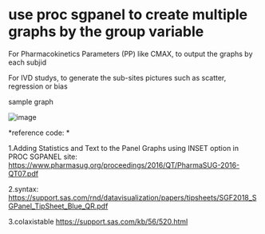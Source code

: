 # use proc sgpanel to create multiple graphs by the group variable

For Pharmacokinetics Parameters (PP) like CMAX, to output the graphs by each subjid

For IVD studys, to generate the sub-sites pictures such as scatter, regression or bias

sample graph

![image](https://user-images.githubusercontent.com/114982176/193785547-806cfd20-203b-4713-93ef-c3713c07df77.png)

*reference code: *
 
1.Adding Statistics and Text to the Panel Graphs using INSET option in PROC SGPANEL
site: https://www.pharmasug.org/proceedings/2016/QT/PharmaSUG-2016-QT07.pdf

2.syntax: 
https://support.sas.com/rnd/datavisualization/papers/tipsheets/SGF2018_SGPanel_TipSheet_Blue_QR.pdf

3.colaxistable
https://support.sas.com/kb/56/520.html
